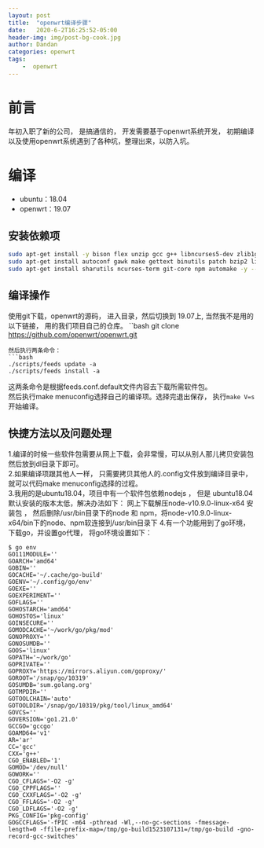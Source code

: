 ```yaml
---
layout: post
title:  "openwrt编译步骤"
date:   2020-6-2T16:25:52-05:00
header-img: img/post-bg-cook.jpg
author: Dandan
categories: openwrt
tags:
    -  openwrt
---
```

# 前言
年初入职了新的公司， 是搞通信的， 开发需要基于openwrt系统开发， 初期编译以及使用openwrt系统遇到了各种坑，整理出来，以防入坑。

# 编译
- ubuntu：18.04
- openwrt：19.07

## 安装依赖项
```bash
sudo apt-get install -y bison flex unzip gcc g++ libncurses5-dev zlib1g-dev bison flex  -y --fix-missing
sudo apt-get install autoconf gawk make gettext binutils patch bzip2 libz-dev subversion asciidoc texinfo -y --fix-missing
sudo apt-get install sharutils ncurses-term git-core npm automake -y --fix-missing
```
## 编译操作
使用git下载，openwrt的源码， 进入目录，然后切换到 19.07上, 当然我不是用的以下链接， 用的我们项目自己的仓库。
``bash
git clone https://github.com/openwrt/openwrt.git
```
然后执行两条命令：
```bash
./scripts/feeds update -a
./scripts/feeds install -a
```
这两条命令是根据feeds.conf.default文件内容去下载所需软件包。  
然后执行make menuconfig选择自己的编译项。选择完退出保存， 执行```make V=s```开始编译。

## 快捷方法以及问题处理
1.编译的时候一些软件包需要从网上下载，会非常慢，可以从别人那儿拷贝安装包然后放到dl目录下即可。  
2.如果编译项跟其他人一样， 只需要拷贝其他人的.config文件放到编译目录中， 就可以代码make menuconfig选择的过程。  
3.我用的是ubuntu18.04，项目中有一个软件包依赖nodejs ， 但是 ubuntu18.04默认安装的版本太低，解决办法如下：
网上下载解压node-v10.9.0-linux-x64 安装包 ， 然后删除/usr/bin目录下的node 和 npm，将node-v10.9.0-linux-x64/bin下的node、npm软连接到/usr/bin目录下
4.有一个功能用到了go环境，下载go，并设置go代理， 将go环境设置如下：
```
$ go env
GO111MODULE=''
GOARCH='amd64'
GOBIN=''
GOCACHE='~/.cache/go-build'
GOENV='~/.config/go/env'
GOEXE=''
GOEXPERIMENT=''
GOFLAGS=''
GOHOSTARCH='amd64'
GOHOSTOS='linux'
GOINSECURE=''
GOMODCACHE='~/work/go/pkg/mod'
GONOPROXY=''
GONOSUMDB=''
GOOS='linux'
GOPATH='~/work/go'
GOPRIVATE=''
GOPROXY='https://mirrors.aliyun.com/goproxy/'
GOROOT='/snap/go/10319'
GOSUMDB='sum.golang.org'
GOTMPDIR=''
GOTOOLCHAIN='auto'
GOTOOLDIR='/snap/go/10319/pkg/tool/linux_amd64'
GOVCS=''
GOVERSION='go1.21.0'
GCCGO='gccgo'
GOAMD64='v1'
AR='ar'
CC='gcc'
CXX='g++'
CGO_ENABLED='1'
GOMOD='/dev/null'
GOWORK=''
CGO_CFLAGS='-O2 -g'
CGO_CPPFLAGS=''
CGO_CXXFLAGS='-O2 -g'
CGO_FFLAGS='-O2 -g'
CGO_LDFLAGS='-O2 -g'
PKG_CONFIG='pkg-config'
GOGCCFLAGS='-fPIC -m64 -pthread -Wl,--no-gc-sections -fmessage-length=0 -ffile-prefix-map=/tmp/go-build1523107131=/tmp/go-build -gno-record-gcc-switches'
```